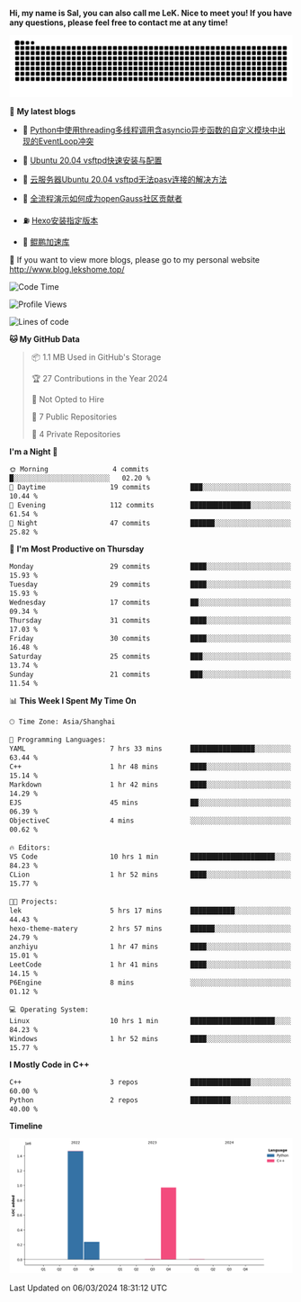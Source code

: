 **Hi, my name is Sal, you can also call me LeK. Nice to meet you! If you have any questions, please feel free to contact me at any time!**

![snake](https://raw.githubusercontent.com/LeKZzzz/LeKZzzz/output/github-contribution-grid-snake.svg)


👀 **My latest blogs**
<!-- BLOG-POST-LIST:START -->
- 🫣 [Python中使用threading多线程调用含asyncio异步函数的自定义模块中出现的EventLoop冲突](http://www.blog.lekshome.top/2024/03/07/python-zhong-shi-yong-threading-duo-xian-cheng-diao-yong-han-asyncio-yi-bu-han-shu-de-zi-ding-yi-mo-kuai-zhong-chu-xian-de-eventloop-chong-tu/) 

- 🧐 [Ubuntu 20.04 vsftpd快速安装与配置](http://www.blog.lekshome.top/2024/03/07/ubuntu-20-04-vsftpd-kuai-su-an-zhuang-yu-pei-zhi/) 

- 🤖 [云服务器Ubuntu 20.04 vsftpd无法pasv连接的解决方法](http://www.blog.lekshome.top/2024/03/07/yun-fu-wu-qi-ubuntu-20-04-vsftpd-wu-fa-pasv-lian-jie-de-jie-jue-fang-fa/) 

- 📝 [全流程演示如何成为openGauss社区贡献者](http://www.blog.lekshome.top/2024/03/07/quan-liu-cheng-yan-shi-ru-he-cheng-wei-opengauss-she-qu-gong-xian-zhe/) 

- ⛽️ [Hexo安装指定版本](http://www.blog.lekshome.top/2024/03/07/hexo-an-zhuang-zhi-ding-ban-ben/) 

- 🦣 [鲲鹏加速库](http://www.blog.lekshome.top/2024/03/02/kun-peng-jia-su-ku/) 
<!-- BLOG-POST-LIST:END -->

🥰 If you want to view more blogs, please go to my personal website http://www.blog.lekshome.top/


<!--START_SECTION:waka-->
![Code Time](http://img.shields.io/badge/Code%20Time-182%20hrs%2044%20mins-blue)

![Profile Views](http://img.shields.io/badge/Profile%20Views-104-blue)

![Lines of code](https://img.shields.io/badge/From%20Hello%20World%20I%27ve%20Written-2.7%20million%20lines%20of%20code-blue)

**🐱 My GitHub Data** 

> 📦 1.1 MB Used in GitHub's Storage 
 > 
> 🏆 27 Contributions in the Year 2024
 > 
> 🚫 Not Opted to Hire
 > 
> 📜 7 Public Repositories 
 > 
> 🔑 4 Private Repositories 
 > 
**I'm a Night 🦉** 

```text
🌞 Morning                4 commits           █░░░░░░░░░░░░░░░░░░░░░░░░   02.20 % 
🌆 Daytime                19 commits          ███░░░░░░░░░░░░░░░░░░░░░░   10.44 % 
🌃 Evening                112 commits         ███████████████░░░░░░░░░░   61.54 % 
🌙 Night                  47 commits          ██████░░░░░░░░░░░░░░░░░░░   25.82 % 
```
📅 **I'm Most Productive on Thursday** 

```text
Monday                   29 commits          ████░░░░░░░░░░░░░░░░░░░░░   15.93 % 
Tuesday                  29 commits          ████░░░░░░░░░░░░░░░░░░░░░   15.93 % 
Wednesday                17 commits          ██░░░░░░░░░░░░░░░░░░░░░░░   09.34 % 
Thursday                 31 commits          ████░░░░░░░░░░░░░░░░░░░░░   17.03 % 
Friday                   30 commits          ████░░░░░░░░░░░░░░░░░░░░░   16.48 % 
Saturday                 25 commits          ███░░░░░░░░░░░░░░░░░░░░░░   13.74 % 
Sunday                   21 commits          ███░░░░░░░░░░░░░░░░░░░░░░   11.54 % 
```


📊 **This Week I Spent My Time On** 

```text
🕑︎ Time Zone: Asia/Shanghai

💬 Programming Languages: 
YAML                     7 hrs 33 mins       ████████████████░░░░░░░░░   63.44 % 
C++                      1 hr 48 mins        ████░░░░░░░░░░░░░░░░░░░░░   15.14 % 
Markdown                 1 hr 42 mins        ████░░░░░░░░░░░░░░░░░░░░░   14.29 % 
EJS                      45 mins             ██░░░░░░░░░░░░░░░░░░░░░░░   06.39 % 
ObjectiveC               4 mins              ░░░░░░░░░░░░░░░░░░░░░░░░░   00.62 % 

🔥 Editors: 
VS Code                  10 hrs 1 min        █████████████████████░░░░   84.23 % 
CLion                    1 hr 52 mins        ████░░░░░░░░░░░░░░░░░░░░░   15.77 % 

🐱‍💻 Projects: 
lek                      5 hrs 17 mins       ███████████░░░░░░░░░░░░░░   44.43 % 
hexo-theme-matery        2 hrs 57 mins       ██████░░░░░░░░░░░░░░░░░░░   24.79 % 
anzhiyu                  1 hr 47 mins        ████░░░░░░░░░░░░░░░░░░░░░   15.01 % 
LeetCode                 1 hr 41 mins        ████░░░░░░░░░░░░░░░░░░░░░   14.15 % 
P6Engine                 8 mins              ░░░░░░░░░░░░░░░░░░░░░░░░░   01.12 % 

💻 Operating System: 
Linux                    10 hrs 1 min        █████████████████████░░░░   84.23 % 
Windows                  1 hr 52 mins        ████░░░░░░░░░░░░░░░░░░░░░   15.77 % 
```

**I Mostly Code in C++** 

```text
C++                      3 repos             ███████████████░░░░░░░░░░   60.00 % 
Python                   2 repos             ██████████░░░░░░░░░░░░░░░   40.00 % 
```



**Timeline**

![Lines of Code chart](https://raw.githubusercontent.com/LeKZzzz/LeKZzzz/master/assets/bar_graph.png)


 Last Updated on 06/03/2024 18:31:12 UTC
<!--END_SECTION:waka-->
